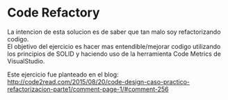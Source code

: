 # Code Refactory
La intencion de esta solucion es de saber que tan malo soy refactorizando codigo.<br/>
El objetivo del ejercicio es hacer mas entendible/mejorar codigo utilizando los principios de SOLID y haciendo uso de la herramienta Code Metrics de VisualStudio.

Este ejercicio fue planteado en el blog:<br/>
http://code2read.com/2015/08/20/code-design-caso-practico-refactorizacion-parte1/comment-page-1/#comment-256

